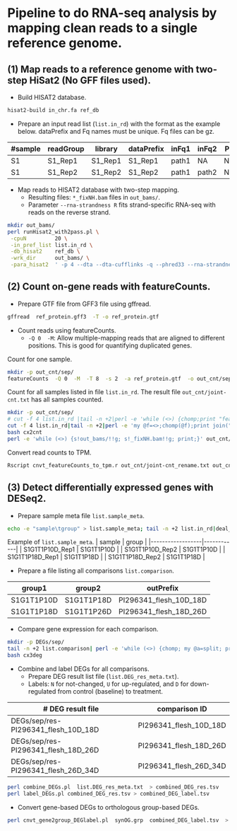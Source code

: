 # Pipeline to do RNA-seq analysis by mapping clean reads to a single reference genome.

## (1) Map reads to a reference genome with two-step HiSat2 (No GFF files used).
- Build HISAT2 database.
```sh
hisat2-build in_chr.fa ref_db
```

- Prepare an input read list (`list.in_rd`) with the format as the example below. dataPrefix and Fq names must be unique. Fq files can be gz.

| #sample | readGroup | library | dataPrefix | inFq1 | inFq2 | PL | PU | Others |
|---------|-----------|---------|------------|-------|-------|----|----|--------|
| S1      | S1\_Rep1  |S1\_Rep1 | S1\_Rep1   | path1 | NA    | NA | NA | NA     |
| S1      | S1\_Rep2  |S1\_Rep2 | S1\_Rep2   | path1 | path2 | NA | NA | NA     |

- Map reads to HISAT2 database with two-step mapping.
  - Resulting files: `*_fixNH.bam` files in `out_bams/`.
  - Parameter ` --rna-strandness R ` fits strand-specific RNA-seq with reads on the reverse strand.

```sh
mkdir out_bams/
perl runHisat2_with2pass.pl \
 -cpuN         20 \
 -in_pref_list list.in_rd \
 -db_hisat2    ref_db \
 -wrk_dir      out_bams/ \
 -para_hisat2  ' -p 4 --dta --dta-cufflinks -q --phred33 --rna-strandness R '

```

## (2) Count on-gene reads with featureCounts.
- Prepare GTF file from GFF3 file using gffread.
```sh
gffread  ref_protein.gff3  -T -o ref_protein.gtf
```

- Count reads using featureCounts.
  - `-Q 0  -M`: Allow multiple-mapping reads that are aligned to different positions. This is good for quantifying duplicated genes.

Count for one sample.
```sh
mkdir -p out_cnt/sep/
featureCounts  -Q 0  -M  -T 8  -s 2  -a ref_protein.gtf  -o out_cnt/sep/S1_Rep1.txt  out_bams/S1_Rep1_fixNH.bam
```

Count for all samples listed in file `list.in_rd`. The result file `out_cnt/joint-cnt.txt` has all samples counted.
```sh
mkdir -p out_cnt/sep/
# cut -f 4 list.in_rd |tail -n +2|perl -e 'while (<>) {chomp;print "featureCounts -Q 0 -M -T 8 -s 2 -a ref_protein.gtf -o out_cnt/sep/$_.cnt out_bams/${_}_fixNH.bam\n";}' > cx2cnt
cut -f 4 list.in_rd|tail -n +2|perl -e 'my @f=<>;chomp(@f);print join(" ", "featureCounts -Q 0 -M -T 8 -s 2 -a ref_protein.gtf -o out_cnt/joint-cnt.txt", map {"out_bams/${_}_fixNH.bam"} @f)."\n";' > cx2cnt
bash cx2cnt
perl -e 'while (<>) {s!out_bams/!!g; s!_fixNH.bam!!g; print;}' out_cnt/joint-cnt.txt > out_cnt/joint-cnt_rename.txt
```
Convert read counts to TPM.
```sh
Rscript cnvt_featureCounts_to_tpm.r out_cnt/joint-cnt_rename.txt out_cnt/joint-tpm.txt
```

## (3) Detect differentially expressed genes with DESeq2.
- Prepare sample meta file `list.sample_meta`.
```sh
echo -e "sample\tgroup" > list.sample_meta; tail -n +2 list.in_rd|deal_table.pl -column 3,0 >> list.sample_meta;
```
Example of `list.sample_meta`.
| sample           | group      |
|------------------|------------|
| S1G1T1P10D\_Rep1 | S1G1T1P10D |
| S1G1T1P10D\_Rep2 | S1G1T1P10D |
| S1G1T1P18D\_Rep1 | S1G1T1P18D |
| S1G1T1P18D\_Rep2 | S1G1T1P18D |


- Prepare a file listing all comparisons `list.comparison`.

|   group1   | group2     | outPrefix                  |
|------------|------------|----------------------------|
| S1G1T1P10D | S1G1T1P18D | PI296341\_flesh\_10D\_18D  |
| S1G1T1P18D | S1G1T1P26D | PI296341\_flesh\_18D\_26D  |


- Compare gene expression for each comparison.
```sh
mkdir -p DEGs/sep/
tail -n +2 list.comparison| perl -e 'while (<>) {chomp; my @a=split; print "Rscript run_deseq2_tpm.r -c joint-cnt_rename.txt  -s list.sample_meta  -t joint-tpm.txt  -g group  --baseline $a[0]  --treatment $a[1]  -o DEGs/sep/res-$a[2]\n";}' > cx3deg
bash cx3deg
```

- Combine and label DEGs for all comparisons.
  - Prepare DEG result list file (`list.DEG_res_meta.txt`).
  - Labels: `N` for not-changed, `U` for up-regulated, and `D` for down-regulated from control (baseline) to treatment.

| # DEG result file | comparison ID |
|------------------------------------|-------------------------|
|DEGs/sep/res-PI296341\_flesh\_10D\_18D |   PI296341\_flesh\_10D\_18D|
|DEGs/sep/res-PI296341\_flesh\_18D\_26D |   PI296341\_flesh\_18D\_26D|
|DEGs/sep/res-PI296341\_flesh\_26D\_34D |   PI296341\_flesh\_26D\_34D|


```sh
perl combine_DEGs.pl  list.DEG_res_meta.txt  > combined_DEG_res.tsv
perl label_DEGs.pl combined_DEG_res.tsv > combined_DEG_label.tsv
```

- Convert gene-based DEGs to orthologous group-based DEGs.

```sh
perl cnvt_gene2group_DEGlabel.pl  synOG.grp  combined_DEG_label.tsv  > combined_DEG_group_label.tsv
```


